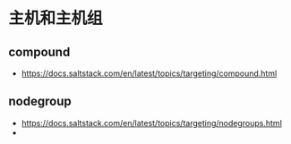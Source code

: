 # 主机和主机组

## compound
+ https://docs.saltstack.com/en/latest/topics/targeting/compound.html


## nodegroup

+ https://docs.saltstack.com/en/latest/topics/targeting/nodegroups.html
+ 